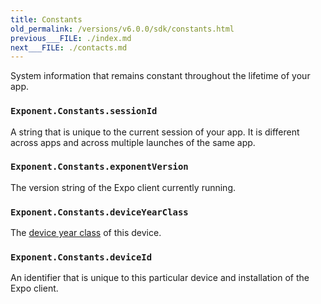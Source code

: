 ```yaml
---
title: Constants
old_permalink: /versions/v6.0.0/sdk/constants.html
previous___FILE: ./index.md
next___FILE: ./contacts.md
---
```


System information that remains constant throughout the lifetime of your app.

### `Exponent.Constants.sessionId`

A string that is unique to the current session of your app. It is different across apps and across multiple launches of the same app.

### `Exponent.Constants.exponentVersion`

The version string of the Expo client currently running.

### `Exponent.Constants.deviceYearClass`

The [device year class](https://github.com/facebook/device-year-class) of this device.

### `Exponent.Constants.deviceId`

An identifier that is unique to this particular device and installation of the Expo client.
